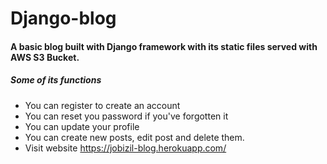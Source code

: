 # Django-blog
#### A basic blog built with Django framework with its static files served with AWS S3 Bucket.
##### Some of its functions
- You can register to create an account
- You can reset you password if you've forgotten it
- You can update your profile 
- You can create new posts, edit post and delete them. 
- Visit website https://jobizil-blog.herokuapp.com/
